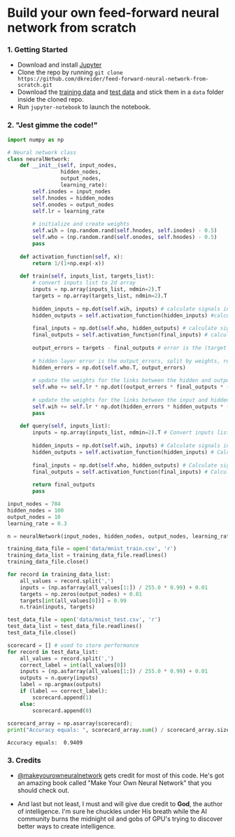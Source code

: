 # Build your own feed-forward neural network from scratch

### 1. Getting Started
- Download and install [Jupyter](https://jupyter.org/)
- Clone the repo by running `git clone https://github.com/dkreider/feed-forward-neural-network-from-scratch.git`
- Download the [training data](https://pjreddie.com/media/files/mnist_train.csv) and [test data](https://pjreddie.com/media/files/mnist_test.csv) and stick them in a `data` folder inside the cloned repo.
- Run `jupyter-notebook` to launch the notebook.

### 2. "Jest gimme the code!"

```python
import numpy as np
```


```python
# Neural network class
class neuralNetwork:
    def __init__(self, input_nodes, 
                 hidden_nodes, 
                 output_nodes, 
                 learning_rate):
        self.inodes = input_nodes
        self.hnodes = hidden_nodes
        self.onodes = output_nodes
        self.lr = learning_rate
        
        # initialize and create weights
        self.wih = (np.random.rand(self.hnodes, self.inodes) - 0.5)
        self.who = (np.random.rand(self.onodes, self.hnodes) - 0.5)
        pass
    
    def activation_function(self, x):
        return 1/(1+np.exp(-x))
    
    def train(self, inputs_list, targets_list):
        # convert inputs list to 2d array
        inputs = np.array(inputs_list, ndmin=2).T
        targets = np.array(targets_list, ndmin=2).T
                
        hidden_inputs = np.dot(self.wih, inputs) # calculate signals into hidden layer
        hidden_outputs = self.activation_function(hidden_inputs) #calculate the signals emerging from hidden layer
        
        final_inputs = np.dot(self.who, hidden_outputs) # calculate signals into final output layer
        final_outputs = self.activation_function(final_inputs) # calculate the signals emerging from final output layer
        
        output_errors = targets - final_outputs # error is the (target - actual)
        
        # hidden layer error is the output_errors, split by weights, recombined at hidden nodes
        hidden_errors = np.dot(self.who.T, output_errors)
        
        # update the weights for the links between the hidden and output layers
        self.who += self.lr * np.dot((output_errors * final_outputs * (1.0 - final_outputs)), np.transpose(hidden_outputs))
        
        # update the weights for the links between the input and hidden layers
        self.wih += self.lr * np.dot(hidden_errors * hidden_outputs * (1.0 - hidden_outputs), np.transpose(inputs))
        pass
    
    def query(self, inputs_list):
        inputs = np.array(inputs_list, ndmin=2).T # Convert inputs list to 2d array
        
        hidden_inputs = np.dot(self.wih, inputs) # Calculate signals into hidden layer
        hidden_outputs = self.activation_function(hidden_inputs) # Calculate the signals emerging from hidden layer.
        
        final_inputs = np.dot(self.who, hidden_outputs) # Calculate signals into final input layer
        final_outputs = self.activation_function(final_inputs) # Calculate the signals emerging from the final output layer
        
        return final_outputs
        pass
```


```python
input_nodes = 784
hidden_nodes = 100
output_nodes = 10
learning_rate = 0.3

n = neuralNetwork(input_nodes, hidden_nodes, output_nodes, learning_rate)
```


```python
training_data_file = open('data/mnist_train.csv', 'r')
training_data_list = training_data_file.readlines()
training_data_file.close()
```


```python
for record in training_data_list:
    all_values = record.split(',')
    inputs = (np.asfarray(all_values[1:]) / 255.0 * 0.99) + 0.01
    targets = np.zeros(output_nodes) + 0.01
    targets[int(all_values[0])] = 0.99
    n.train(inputs, targets)
```


```python
test_data_file = open('data/mnist_test.csv', 'r')
test_data_list = test_data_file.readlines()
test_data_file.close()
```


```python
scorecard = [] # used to store performance
for record in test_data_list:
    all_values = record.split(',')
    correct_label = int(all_values[0])
    inputs = (np.asfarray(all_values[1:]) / 255.0 * 0.99) + 0.01
    outputs = n.query(inputs)
    label = np.argmax(outputs)
    if (label == correct_label):
        scorecard.append(1)
    else:
        scorecard.append(0)
        
scorecard_array = np.asarray(scorecard);
print("Accuracy equals: ", scorecard_array.sum() / scorecard_array.size)
```

    Accuracy equals:  0.9409
    
### 3. Credits
- [@makeyourowneuralnetwork](https://github.com/makeyourownneuralnetwork) gets credit for most of this code. He's got an amazing book called "Make Your Own Neural Network" that you should check out.

- And last but not least, I must and will give due credit to **God**, the author of intelligence. I'm sure he chuckles under His breath while the AI community burns the midnight oil and gobs of GPU's trying to discover better ways to create intelligence.

